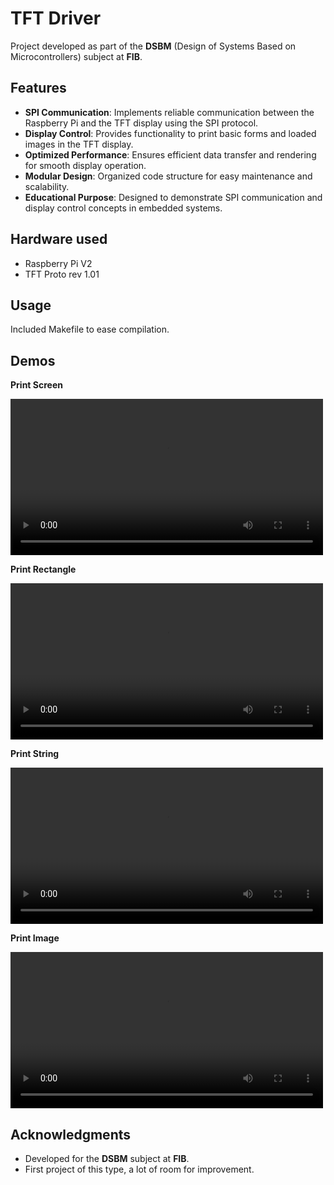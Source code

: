 # TFT Driver

Project developed as part of the **DSBM** (Design of Systems Based on Microcontrollers) subject at **FIB**.

## Features

- **SPI Communication**: Implements reliable communication between the Raspberry Pi and the TFT display using the SPI protocol.
- **Display Control**: Provides functionality to print basic forms and loaded images in the TFT display.
- **Optimized Performance**: Ensures efficient data transfer and rendering for smooth display operation.
- **Modular Design**: Organized code structure for easy maintenance and scalability.
- **Educational Purpose**: Designed to demonstrate SPI communication and display control concepts in embedded systems.

## Hardware used

- Raspberry Pi V2
- TFT Proto rev 1.01

## Usage

Included Makefile to ease compilation.

## Demos

**Print Screen**

<video src="./demos/print_screen.mp4" controls width="500"></video>

**Print Rectangle**

<video src="./demos/print_rectangle.mp4" controls width="500"></video>

**Print String**

<video src="./demos/print_string.mp4" controls width="500"></video>

**Print Image**

<video src="./demos/print_image.mp4" controls width="500"></video>

## Acknowledgments

- Developed for the **DSBM** subject at **FIB**.
- First project of this type, a lot of room for improvement.
